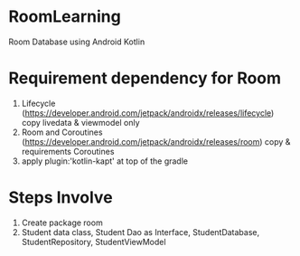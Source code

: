 # RoomLearning
Room Database using Android Kotlin
# Requirement dependency for Room
1) Lifecycle (https://developer.android.com/jetpack/androidx/releases/lifecycle) copy livedata & viewmodel only
2) Room and Coroutines (https://developer.android.com/jetpack/androidx/releases/room) copy & requirements  Coroutines
3) apply plugin:'kotlin-kapt' at top of the gradle
# Steps Involve
1) Create package room
2) Student data class, Student Dao as Interface, StudentDatabase, StudentRepository, StudentViewModel
